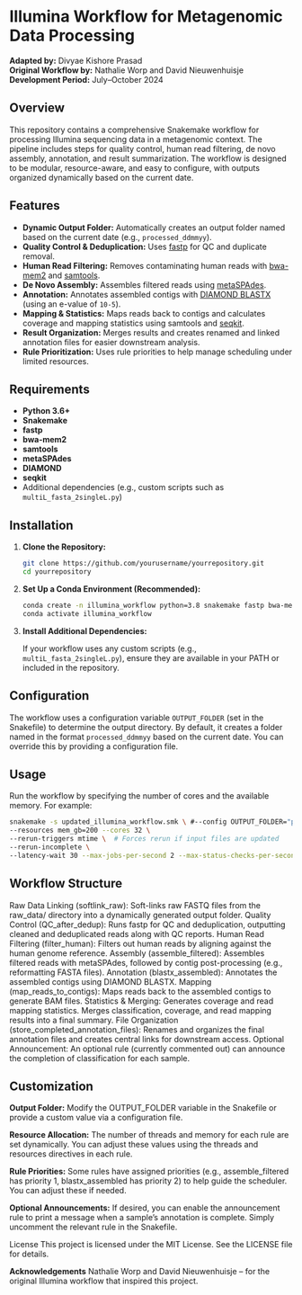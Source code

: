 # Illumina Workflow for Metagenomic Data Processing

**Adapted by:** Divyae Kishore Prasad  
**Original Workflow by:** Nathalie Worp and David Nieuwenhuisje  
**Development Period:** July–October 2024

## Overview

This repository contains a comprehensive Snakemake workflow for processing Illumina sequencing data in a metagenomic context. The pipeline includes steps for quality control, human read filtering, de novo assembly, annotation, and result summarization. The workflow is designed to be modular, resource-aware, and easy to configure, with outputs organized dynamically based on the current date.

## Features

- **Dynamic Output Folder:** Automatically creates an output folder named based on the current date (e.g., `processed_ddmmyy`).
- **Quality Control & Deduplication:** Uses [fastp](https://github.com/OpenGene/fastp) for QC and duplicate removal.
- **Human Read Filtering:** Removes contaminating human reads with [bwa-mem2](https://github.com/bwa-mem2/bwa-mem2) and [samtools](http://www.htslib.org/).
- **De Novo Assembly:** Assembles filtered reads using [metaSPAdes](https://cab.spbu.ru/software/spades/).
- **Annotation:** Annotates assembled contigs with [DIAMOND BLASTX](https://github.com/bbuchfink/diamond) (using an e-value of `10-5`).
- **Mapping & Statistics:** Maps reads back to contigs and calculates coverage and mapping statistics using samtools and [seqkit](https://bioinf.shenwei.me/seqkit/).
- **Result Organization:** Merges results and creates renamed and linked annotation files for easier downstream analysis.
- **Rule Prioritization:** Uses rule priorities to help manage scheduling under limited resources.

## Requirements

- **Python 3.6+**
- **Snakemake**
- **fastp**
- **bwa-mem2**
- **samtools**
- **metaSPAdes**
- **DIAMOND**
- **seqkit**
- Additional dependencies (e.g., custom scripts such as `multiL_fasta_2singleL.py`)

## Installation

1. **Clone the Repository:**

    ```bash
    git clone https://github.com/yourusername/yourrepository.git
    cd yourrepository
    ```

2. **Set Up a Conda Environment (Recommended):**

    ```bash
    conda create -n illumina_workflow python=3.8 snakemake fastp bwa-mem2 samtools spades diamond seqkit -c bioconda -c conda-forge
    conda activate illumina_workflow
    ```

3. **Install Additional Dependencies:**

   If your workflow uses any custom scripts (e.g., `multiL_fasta_2singleL.py`), ensure they are available in your PATH or included in the repository.

## Configuration

The workflow uses a configuration variable `OUTPUT_FOLDER` (set in the Snakefile) to determine the output directory. By default, it creates a folder named in the format `processed_ddmmyy` based on the current date. You can override this by providing a configuration file.

## Usage

Run the workflow by specifying the number of cores and the available memory. For example:

```bash
snakemake -s updated_illumina_workflow.smk \ #--config OUTPUT_FOLDER="processed_now" \
--resources mem_gb=200 --cores 32 \
--rerun-triggers mtime \  # Forces rerun if input files are updated
--rerun-incomplete \
--latency-wait 30 --max-jobs-per-second 2 --max-status-checks-per-second 4 \
```

##  Workflow Structure

Raw Data Linking (softlink_raw): Soft-links raw FASTQ files from the raw_data/ directory into a dynamically generated output folder.
Quality Control (QC_after_dedup): Runs fastp for QC and deduplication, outputting cleaned and deduplicated reads along with QC reports.
Human Read Filtering (filter_human): Filters out human reads by aligning against the human genome reference.
Assembly (assemble_filtered): Assembles filtered reads with metaSPAdes, followed by contig post-processing (e.g., reformatting FASTA files).
Annotation (blastx_assembled): Annotates the assembled contigs using DIAMOND BLASTX.
Mapping (map_reads_to_contigs): Maps reads back to the assembled contigs to generate BAM files.
Statistics & Merging:
Generates coverage and read mapping statistics.
Merges classification, coverage, and read mapping results into a final summary.
File Organization (store_completed_annotation_files): Renames and organizes the final annotation files and creates central links for downstream access.
Optional Announcement: An optional rule (currently commented out) can announce the completion of classification for each sample.

## Customization
**Output Folder:**
Modify the OUTPUT_FOLDER variable in the Snakefile or provide a custom value via a configuration file.

**Resource Allocation:**
The number of threads and memory for each rule are set dynamically. You can adjust these values using the threads and resources directives in each rule.

**Rule Priorities:**
Some rules have assigned priorities (e.g., assemble_filtered has priority 1, blastx_assembled has priority 2) to help guide the scheduler. You can adjust these if needed.

**Optional Announcements:**
If desired, you can enable the announcement rule to print a message when a sample’s annotation is complete. Simply uncomment the relevant rule in the Snakefile.

License
This project is licensed under the MIT License. See the LICENSE file for details.

**Acknowledgements**
Nathalie Worp and David Nieuwenhuisje – for the original Illumina workflow that inspired this project.
